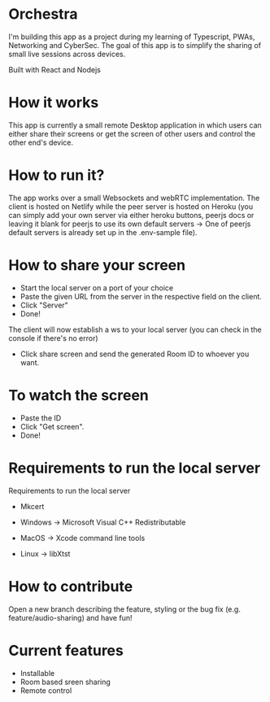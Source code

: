 # Orchestra

I'm building this app as a project during my learning of Typescript, PWAs, Networking and CyberSec.
The goal of this app is to simplify the sharing of small live sessions across devices.

Built with React and Nodejs

# How it works

This app is currently a small remote Desktop application in which users can either share their screens or get the screen of other users and control the other end's device.

# How to run it?

The app works over a small Websockets and webRTC implementation.
The client is hosted on Netlify while the peer server is hosted on Heroku (you can simply add your own server via either heroku buttons, peerjs docs or leaving it blank for peerjs to use its own default servers -> One of peerjs default servers is already set up in the .env-sample file).

<h1>How to share your screen</h1>

- Start the local server on a port of your choice
- Paste the given URL from the server in the respective field on the client.
- Click "Server"
- Done!

The client will now establish a ws to your local server
(you can check in the console if there's no error)

- Click share screen and send the generated Room ID to whoever you want.

<h1>To watch the screen</h1>

- Paste the ID
- Click "Get screen".
- Done!

# Requirements to run the local server

Requirements to run the local server

- Mkcert

- Windows -> Microsoft Visual C++ Redistributable
- MacOS -> Xcode command line tools
- Linux -> libXtst

# How to contribute

Open a new branch describing the feature, styling or the bug fix (e.g. feature/audio-sharing) and have fun!

# Current features

- Installable
- Room based sreen sharing
- Remote control
